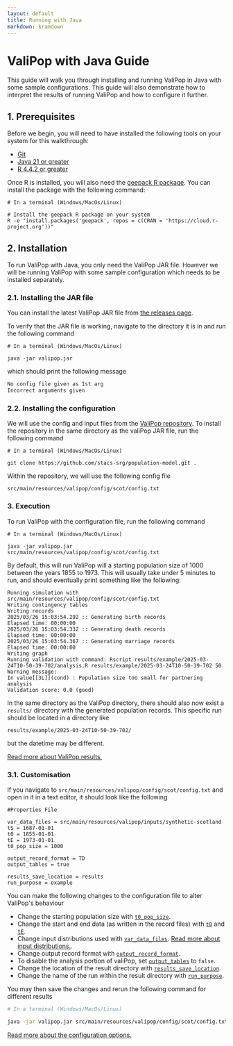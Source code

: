 ```yaml
---
layout: default
title: Running with Java 
markdown: kramdown
---
```


# ValiPop with Java Guide

This guide will walk you through installing and running ValiPop in Java with some sample configurations. This guide will also demonstrate how to interpret the results of running ValiPop and how to configure it further.

## 1. Prerequisites

Before we begin, you will need to have installed the following tools on your system for this walkthrough:

- [Git](https://git-scm.com/)
- [Java 21 or greater](https://www.oracle.com/uk/java/)
- [R 4.4.2 or greater](https://cran.r-project.org/)

Once R is installed, you will also need the [geepack R package](https://cran.r-project.org/web/packages/geepack/index.html). You can install the package with the following command:

```shell
# In a terminal (Windows/MacOs/Linux)

# Install the geepack R package on your system
R -e "install.packages('geepack', repos = c(CRAN = 'https://cloud.r-project.org'))"
```

## 2. Installation

To run ValiPop with Java, you only need the ValiPop JAR file. However we will be running ValiPop with some sample configuration which needs to be installed separately.

### 2.1. Installing the JAR file

You can install the latest ValiPop JAR file from [the releases page](https://github.com/stacs-srg/population-model/releases).

To verify that the JAR file is working, navigate to the directory it is in and run the following command

```shell
# In a terminal (Windows/MacOs/Linux)

java -jar valipop.jar
```

which should print the following message

```txt
No config file given as 1st arg
Incorrect arguments given
```

### 2.2. Installing the configuration

We will use the config and input files from the [ValiPop repository](https://github.com/stacs-srg/population-model). To install the repository in the same directory as the valiPop JAR file, run the following command

```shell
# In a terminal (Windows/MacOs/Linux)

git clone https://github.com/stacs-srg/population-model.git .
```

Within the repository, we will use the following config file

`src/main/resources/valipop/config/scot/config.txt`

### 3. Execution

To run ValiPop with the configuration file, run the following command

```shell
# In a terminal (Windows/MacOs/Linux)

java -jar valipop.jar src/main/resources/valipop/config/scot/config.txt
```

By default, this will run ValiPop will a starting population size of 1000 between the years 1855 to 1973. This will usually take under 5 minutes to run, and should eventually print something like the following:

```
Running simulation with src/main/resources/valipop/config/scot/config.txt
Writing contingency tables
Writing records
2025/03/26 15:03:54.292 :: Generating birth records
Elapsed time: 00:00:00
2025/03/26 15:03:54.332 :: Generating death records
Elapsed time: 00:00:00
2025/03/26 15:03:54.367 :: Generating marriage records
Elapsed time: 00:00:00
Writing graph
Running validation with command: Rscript results/example/2025-03-24T10-50-39-702/analysis.R results/example/2025-03-24T10-50-39-702 50
Warning message:
In value[[3L]](cond) : Population size too small for partnering analysis
Validation score: 0.0 (good)
```

In the same directory as the ValiPop directory, there should also now exist a `results/` directory with the generated population records. This specific run should be located in a directory like

```
results/example/2025-03-24T10-50-39-702/
```

but the datetime may be different.

[Read more about ValiPop results.](../results.md)

### 3.1. Customisation

If you navigate to `src/main/resources/valipop/config/scot/config.txt` and open in it in a text editor, it should look like the following

```
#Properties File

var_data_files = src/main/resources/valipop/inputs/synthetic-scotland
tS = 1687-01-01
t0 = 1855-01-01
tE = 1973-01-01
t0_pop_size = 1000

output_record_format = TD
output_tables = true

results_save_location = results
run_purpose = example
```

You can make the following changes to the configuration file to alter ValiPop's behaviour

- Change the starting population size with [`t0_pop_size`](../configuration/config-reference.md#t0_pop_size).
- Change the start and end data (as written in the record files) with [`t0`](../configuration/config-reference.md#t0) and [`tE`](../configuration/config-reference.md#tE).
- Change input distributions used with [`var_data_files`](../configuration/config-reference.md#var_data_files). [Read more about input distributions.](../configuration/input-reference.md).
- Change output record format with [`output_record_format`](../configuration/config-reference.md#output_record_format).
- To disable the analysis portion of valiPop, set [`output_tables`](../configuration/config-reference.md#output_tables) to `false`.
- Change the location of the result directory with [`results_save_location`](../configuration/config-reference.md#results_save_location).
- Change the name of the run within the result directory with [`run_purpose`](../configuration/config-reference.md#run_purpose).

You may then save the changes and rerun the following command for different results

```sh
# In a terminal (Windows/MacOs/Linux)

java -jar valipop.jar src/main/resources/valipop/config/scot/config.txt
```

[Read more about the configuration options.](../configuration/config-reference.md)

